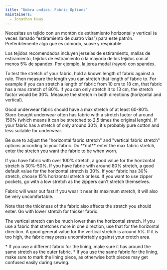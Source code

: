 ```yaml
---
title: "Umbra undies: Fabric Options"
maintainers:
  - Jonathan Haas
---
```


Necesitas un tejido con un montón de estiramiento horizontal y vertical (a veces llamado “estiramiento de cuatro vías”) para este patrón. Preferiblemente algo que es cómodo, suave y respirable.

Los tejidos recomendados incluyen jerseías de estiramiento, mallas de estiramiento, tejidos de estiramiento o la mayoría de los tejidos con al menos 5% de spandex. Por ejemplo, la jerea modal (rayon) con spandex.

To test the stretch of your fabric, hold a known length of fabric against a rule.
Then measure the length you can stretch that length of fabric to.
For example if you can stretch a length of fabric from 10 cm to 18 cm, that fabric has a max stretch of 80%. If you can only stretch it to 13 cm, the stretch factor would be 30%.
Measure the stretch in both directions (horizontal and vertical).

Good underwear fabric should have a max stretch of at least 60-80%. Store-bought underwear often has fabric with a stretch factor of around 150% (which means it can be stretched to 2.5 times the original length). If your fabric has a stretch of only around 30%, it's probably pure cotton and less suitable for underwear.

<Warning>
Be sure to adjust the "horizontal fabric stretch" and "vertical fabric stretch" options according to your fabric. Do **not** enter the max fabric stretch, enter the stretch you want the fabric to be when worn.
</Warning>

If you have fabric with over 100% stretch, a good value for the horizontal stretch is 30%-50%.
If you have fabric with around 80% stretch, a good default value for the horizontal stretch is 30%.
If your fabric has 30% stretch, choose 15% horizontal stretch or less.
If you want to use zipper pockets, go with a low stretch as the zippers can't stretch themselves.

Fabric will wear out fast if you wear it near its maximum stretch, it will also be very uncomfortable.

Note that the thickness of the fabric also affects the stretch you should enter. Go with lower stretch for thicker fabric.

The vertical stretch can be much lower than the horizontal stretch. If you use a fabric that stretches more in one direction, use that for the horizontal direction.
A good general value for the vertical stretch is around 5%. If it is too high, the fabric may press uncomfortably against your crotch area.

<Note>
* If you use a different fabric for the lining, make sure it has around the same stretch as the outer fabric.
* If you use the same fabric for the lining, make sure to mark the lining piece, as otherwise both pieces may get confused easily during sewing.
</Note>

